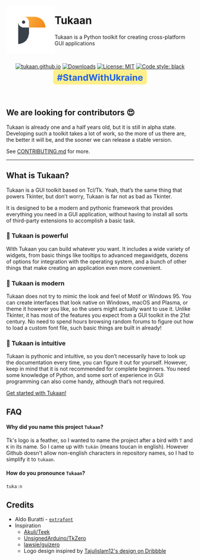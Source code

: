 <p>
  <img src="https://raw.githubusercontent.com/tukaan/.github/master/assets/tukaan.png" alt="Tukaan logo" width="130px" align="left">
  <h1>Tukaan</h1>
  Tukaan is a Python toolkit for creating cross-platform GUI applications
</p>
</br>
<div align="center">

  [![tukaan.github.io](https://img.shields.io/badge/Website-tukaan.github.io-%23ec9f30)](https://tukaan.github.io)
  [![Downloads](https://static.pepy.tech/badge/tukaan)](https://pypi.org/project/tukaan)
  [![License: MIT](https://img.shields.io/badge/License-MIT-%23aaffaa.svg)](https://opensource.org/licenses/MIT)
  [![Code style: black](https://img.shields.io/badge/Code%20style-black-%23272727.svg)](https://github.com/psf/black)
  [![#StandWithUkraine](https://raw.githubusercontent.com/vshymanskyy/StandWithUkraine/main/badges/StandWithUkraine.svg)](https://www.standwithukraine.how/)
  
</div>
</br>

## We are looking for contributors 😍
Tukaan is already one and a half years old, but it is still in alpha state. Developing such a toolkit takes a lot of work, so the more of us there are, the better it will be, and the sooner we can release a stable version.

See [CONTRIBUTING.md](CONTRIBUTING.md) for more.

---

## What is Tukaan?

Tukaan is a GUI toolkit based on Tcl/Tk. Yeah, that’s the same thing that powers Tkinter, but don’t worry, Tukaan is far not as bad as Tkinter.

It is designed to be a modern and pythonic framework that provides everything you need in a GUI application, without having to install all sorts of third-party extensions to accomplish a basic task.


### 🔶 Tukaan is powerful
With Tukaan you can build whatever you want. It includes a wide variety of widgets, from basic things like tooltips to advanced megawidgets, dozens of options for integration with the operating system, and a bunch of other things that make creating an application even more convenient.

### 🔶 Tukaan is modern
Tukaan does not try to mimic the look and feel of Motif or Windows 95. You can create interfaces that look native on Windows, macOS and Plasma, or theme it however you like, so the users might actually want to use it. Unlike Tkinter, it has most of the features you expect from a GUI toolkit in the 21st century. No need to spend hours browsing random forums to figure out how to load a custom font file, such basic things are built in already!

### 🔶 Tukaan is intuitive
Tukaan is pythonic and intuitive, so you don’t necessarily have to look up the documentation every time, you can figure it out for yourself. However, keep in mind that it is not recommended for complete beginners. You need some knowledge of Python, and some sort of experience in GUI programming can also come handy, although that’s not required.

[Get started with Tukaan!](https://tukaan.github.io/docs)

## FAQ

#### Why did you name this project `Tukaan`?
Tk's logo is a feather, so I wanted to name the project after a bird with `T` and `K` in its name. So I came up with `tukán` (means toucan in english). However Github doesn't allow non-english characters in repository names, so I had to simplify it to `tukaan`.

#### How do you pronounce `Tukaan`?
`tukaːn`


## Credits
- Aldo Buratti - [`extrafont`](https://sourceforge.net/projects/irrational-numbers/files/extrafont/)
- Inspiration
  - [Akuli/Teek](https://github.com/Akuli/teek)
  - [UnsignedArduino/TkZero](https://github.com/UnsignedArduino/TkZero)
  - [lawsie/guizero](https://github.com/lawsie/guizero)
  - Logo design inspired by [Tajulislam12's design on Dribbble](https://dribbble.com/shots/14487668-toucan-logo-design-Icon)
